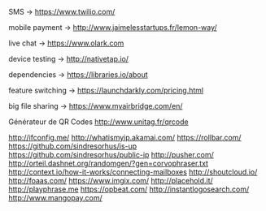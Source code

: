 
SMS                ->  https://www.twilio.com/

mobile payment     ->  http://www.jaimelesstartups.fr/lemon-way/


live chat          ->  https://www.olark.com


device testing     ->  http://nativetap.io/


dependencies       ->  https://libraries.io/about


feature switching  -> https://launchdarkly.com/pricing.html


big file sharing   -> https://www.myairbridge.com/en/


Générateur de QR Codes http://www.unitag.fr/qrcode

http://ifconfig.me/
http://whatismyip.akamai.com/
https://rollbar.com/
https://github.com/sindresorhus/is-up
https://github.com/sindresorhus/public-ip
http://pusher.com/
http://orteil.dashnet.org/randomgen/?gen=corvophraser.txt
http://context.io/how-it-works/connecting-mailboxes
http://shoutcloud.io/
http://foaas.com/
https://www.imgix.com/
http://placehold.it/
http://playphrase.me
https://opbeat.com/
http://instantlogosearch.com/
http://www.mangopay.com/
